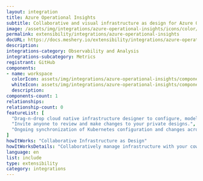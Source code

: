 ```yaml
---
layout: integration
title: Azure Operational Insights
subtitle: Collaborative and visual infrastructure as design for Azure Operational Insights
image: /assets/img/integrations/azure-operational-insights/icons/color/azure-operational-insights-color.svg
permalink: extensibility/integrations/azure-operational-insights
docURL: https://docs.meshery.io/extensibility/integrations/azure-operational-insights
description: 
integrations-category: Observability and Analysis
integrations-subcategory: Metrics
registrant: GitHub
components: 
- name: workspace
  colorIcon: assets/img/integrations/azure-operational-insights/components/workspace/icons/color/workspace-color.svg
  whiteIcon: assets/img/integrations/azure-operational-insights/components/workspace/icons/white/workspace-white.svg
  description: 
components-count: 1
relationships: 
relationship-count: 0
featureList: [
  "Drag-n-drop cloud native infrastructure designer to configure, model, and deploy your workloads.",
  "Invite anyone to review and make changes to your private designs.",
  "Ongoing synchronization of Kubernetes configuration and changes across any number of clusters."
]
howItWorks: "Collaborative Infrastructure as Design"
howItWorksDetails: "Collaboratively manage infrastructure with your coworkers synchronously sharing the same designs."
language: en
list: include
type: extensibility
category: integrations
---
```

